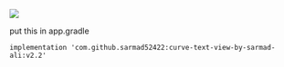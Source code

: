 [![](https://jitpack.io/v/sarmad52422/curve-text-view-by-sarmad-ali.svg)](https://jitpack.io/#sarmad52422/curve-text-view-by-sarmad-ali)

put this in app.gradle
        
```
implementation 'com.github.sarmad52422:curve-text-view-by-sarmad-ali:v2.2'

```
